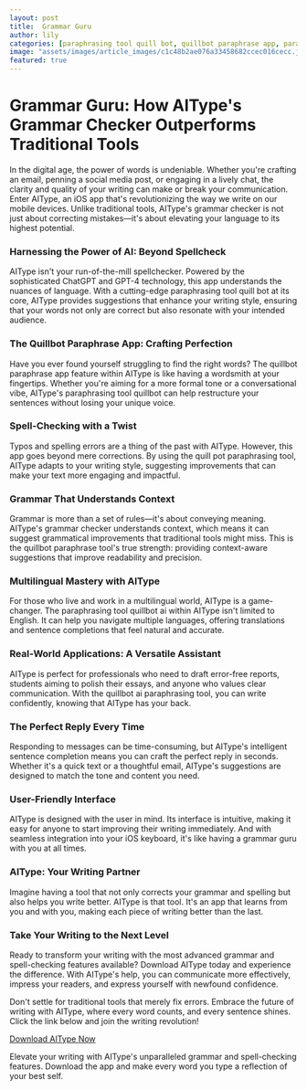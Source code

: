 ```yaml
---
layout: post
title:  Grammar Guru
author: lily
categories: [paraphrasing tool quill bot, quillbot paraphrase app, paraphrasing tool quillbot, quill pot paraphrasing tool, quillbot paraphrase tool, paraphrasing tool quillbot ai, quillbot ai paraphrasing tool]
image: "assets/images/article_images/c1c48b2ae076a33458682ccec016cecc.jpg"
featured: true
---
```


# Grammar Guru: How AIType's Grammar Checker Outperforms Traditional Tools

In the digital age, the power of words is undeniable. Whether you're crafting an email, penning a social media post, or engaging in a lively chat, the clarity and quality of your writing can make or break your communication. Enter AIType, an iOS app that's revolutionizing the way we write on our mobile devices. Unlike traditional tools, AIType's grammar checker is not just about correcting mistakes—it's about elevating your language to its highest potential.

### Harnessing the Power of AI: Beyond Spellcheck

AIType isn't your run-of-the-mill spellchecker. Powered by the sophisticated ChatGPT and GPT-4 technology, this app understands the nuances of language. With a cutting-edge paraphrasing tool quill bot at its core, AIType provides suggestions that enhance your writing style, ensuring that your words not only are correct but also resonate with your intended audience.

### The Quillbot Paraphrase App: Crafting Perfection

Have you ever found yourself struggling to find the right words? The quillbot paraphrase app feature within AIType is like having a wordsmith at your fingertips. Whether you're aiming for a more formal tone or a conversational vibe, AIType's paraphrasing tool quillbot can help restructure your sentences without losing your unique voice.

### Spell-Checking with a Twist

Typos and spelling errors are a thing of the past with AIType. However, this app goes beyond mere corrections. By using the quill pot paraphrasing tool, AIType adapts to your writing style, suggesting improvements that can make your text more engaging and impactful.

### Grammar That Understands Context

Grammar is more than a set of rules—it's about conveying meaning. AIType's grammar checker understands context, which means it can suggest grammatical improvements that traditional tools might miss. This is the quillbot paraphrase tool's true strength: providing context-aware suggestions that improve readability and precision.

### Multilingual Mastery with AIType

For those who live and work in a multilingual world, AIType is a game-changer. The paraphrasing tool quillbot ai within AIType isn't limited to English. It can help you navigate multiple languages, offering translations and sentence completions that feel natural and accurate.

### Real-World Applications: A Versatile Assistant

AIType is perfect for professionals who need to draft error-free reports, students aiming to polish their essays, and anyone who values clear communication. With the quillbot ai paraphrasing tool, you can write confidently, knowing that AIType has your back.

### The Perfect Reply Every Time

Responding to messages can be time-consuming, but AIType's intelligent sentence completion means you can craft the perfect reply in seconds. Whether it's a quick text or a thoughtful email, AIType's suggestions are designed to match the tone and content you need.

### User-Friendly Interface

AIType is designed with the user in mind. Its interface is intuitive, making it easy for anyone to start improving their writing immediately. And with seamless integration into your iOS keyboard, it's like having a grammar guru with you at all times.

### AIType: Your Writing Partner

Imagine having a tool that not only corrects your grammar and spelling but also helps you write better. AIType is that tool. It's an app that learns from you and with you, making each piece of writing better than the last.

### Take Your Writing to the Next Level

Ready to transform your writing with the most advanced grammar and spell-checking features available? Download AIType today and experience the difference. With AIType's help, you can communicate more effectively, impress your readers, and express yourself with newfound confidence.

Don't settle for traditional tools that merely fix errors. Embrace the future of writing with AIType, where every word counts, and every sentence shines. Click the link below and join the writing revolution!

[Download AIType Now](https://apps.apple.com/us/app/aitype-grammar-check-keyboard/id6469163944)

Elevate your writing with AIType's unparalleled grammar and spell-checking features. Download the app and make every word you type a reflection of your best self.